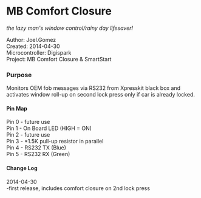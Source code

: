 # MB Comfort Closure  
*the lazy man's window control/rainy day lifesaver!*  
  
Author: Joel.Gomez  
Created: 2014-04-30  
Microcontroller: Digispark  
Project: MB Comfort Closure & SmartStart  

### Purpose  
Monitors OEM fob messages via RS232 from Xpresskit black box and  
activates window roll-up on second lock press only if car is already locked.  

#### Pin Map  
 Pin 0 - future use  
 Pin 1 - On Board LED (HIGH = ON)  
 Pin 2 - future use  
 Pin 3 - *1.5K pull-up resistor in parallel  
 Pin 4 - RS232 TX (Blue)  
 Pin 5 - RS232 RX (Green)  

#### Change Log  
2014-04-30  
-first release, includes comfort closure on 2nd lock press  
